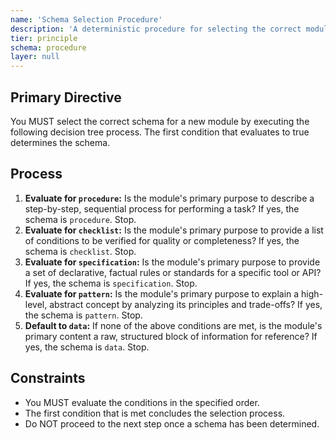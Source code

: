 ```yaml
---
name: 'Schema Selection Procedure'
description: 'A deterministic procedure for selecting the correct module schema based on its primary purpose.'
tier: principle
schema: procedure
layer: null
---
```


## Primary Directive

You MUST select the correct schema for a new module by executing the following decision tree process. The first condition that evaluates to true determines the schema.

## Process

1.  **Evaluate for `procedure`:** Is the module's primary purpose to describe a step-by-step, sequential process for performing a task? If yes, the schema is `procedure`. Stop.
2.  **Evaluate for `checklist`:** Is the module's primary purpose to provide a list of conditions to be verified for quality or completeness? If yes, the schema is `checklist`. Stop.
3.  **Evaluate for `specification`:** Is the module's primary purpose to provide a set of declarative, factual rules or standards for a specific tool or API? If yes, the schema is `specification`. Stop.
4.  **Evaluate for `pattern`:** Is the module's primary purpose to explain a high-level, abstract concept by analyzing its principles and trade-offs? If yes, the schema is `pattern`. Stop.
5.  **Default to `data`:** If none of the above conditions are met, is the module's primary content a raw, structured block of information for reference? If yes, the schema is `data`. Stop.

## Constraints

- You MUST evaluate the conditions in the specified order.
- The first condition that is met concludes the selection process.
- Do NOT proceed to the next step once a schema has been determined.
